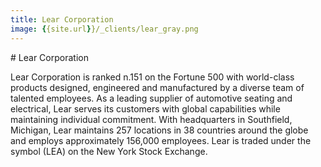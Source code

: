 ```yaml
---
title: Lear Corporation
image: {{site.url}}/_clients/lear_gray.png
---
```


# Lear Corporation

Lear Corporation is ranked n.151 on the Fortune 500 with world-class products designed, engineered and manufactured by a diverse team of talented employees. As a leading supplier of automotive seating and electrical, Lear serves its customers with global capabilities while maintaining individual commitment. With headquarters in Southfield, Michigan, Lear maintains 257 locations in 38 countries around the globe and employs approximately 156,000 employees. Lear is traded under the symbol (LEA) on the New York Stock Exchange.
